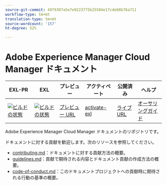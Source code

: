 ```yaml
---
source-git-commit: 4979307a5e7e9223775b25584e17cde68b76a711
workflow-type: tm+mt
translation-type: tm+mt
source-wordcount: '157'
ht-degree: 52%

---
```

# Adobe Experience Manager Cloud Manager ドキュメント

| EXL-PR | EXL | プレビュー | アクティベート | 公開済み | ヘルプ |
|--- |--- |--- |--- |--- |--- |
| [![ビルドの状態](https://docs.ci.corp.adobe.com/view/exl-pr/job/experience-manager-cloud-manager.en_pr-exl/badge/icon)](https://docs.ci.corp.adobe.com/view/exl-pr/job/experience-manager-cloud-manager.en_pr-exl/lastBuild/) | [![ビルドの状態](https://docs.ci.corp.adobe.com/view/exl-pr/job/experience-manager-cloud-manager.en_exl/lastBuild/badge/icon)](https://docs.ci.corp.adobe.com/view/exl-pr/job/experience-manager-cloud-manager.en_exl/lastBuild/lastBuild) | [プレビュー URL](https://experienceleague.corp.adobe.com/docs/experience-manager-cloud-manager/using/introduction-to-cloud-manager.html?lang=en) | [activate-exl](https://docs.ci.corp.adobe.com/job/activate-exl/build/) | [ライブURL](https://experienceleague.adobe.com/docs/experience-manager-cloud-manager/using/introduction-to-cloud-manager.html?lang=en) | [オーサリングガイド](https://experienceleague.adobe.com/docs/authoring-guide-exl/using/home.html?lang=en) |

Adobe Experience Manager Cloud Manager ドキュメントのリポジトリです。

ドキュメントに対する貢献を歓迎します。次のリソースを参照してください。

* [contributing.md](contributing.md)：ドキュメントに対する貢献方法の概要。
* [guidelines.md](guidelines.md)：貢献で期待される内容とドキュメント貢献の作成方法の概要。
* [code-of-conduct.md](code-of-conduct.md)：このドキュメントプロジェクトへの貢献時に期待される行動の基準の概要。
